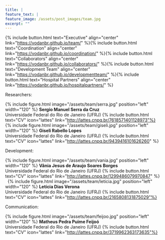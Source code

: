 ```yaml
---
title: |  
feature_text: |
feature_image: /assets/post_images/team.jpg
excerpt: ""
---
```


{% include button.html text="Executive" align="center" link="https://vodanbr.github.io/team/" %}{% include button.html text="Coordination" align="center" link="https://vodanbr.github.io/coordination/" %}{% include button.html text="Collaborators" align="center" link="https://vodanbr.github.io/collaborators/" %}{% include button.html text="Development Team" align="center" link="https://vodanbr.github.io/developmentteam/" %}{% include button.html text="Hospital Partners" align="center" link="https://vodanbr.github.io/hospitalpartners/" %}

Researchers:

{% include figure.html image="/assets/team/serra.jpg" position="left" width="120" %}
**Sergio Manuel Serra da Cruz**\
Universidade Federal do Rio de Janeiro (UFRJ)
{% include button.html text="CV" icon="lattes" link="http://lattes.cnpq.br/7618571401128973"%}
&nbsp;
{% include figure.html image="/assets/team/giseli.jpg" position="left" width="120" %}
**Giseli Rabello Lopes**\
Universidade Federal do Rio de Janeiro (UFRJ)
{% include button.html text="CV" icon="lattes" link="http://lattes.cnpq.br/9439416101626260" %}

Development:

{% include figure.html image="/assets/team/vania.jpg" position="left" width="120" %}
**Vânia Jesus de Araujo Soares Borges**\
Universidade Federal do Rio de Janeiro (UFRJ)
{% include button.html text="CV" icon="lattes" link="http://lattes.cnpq.br/1299486079970847" %}
&nbsp;
{% include figure.html image="/assets/team/leticia.jpg" position="left" width="120" %}
**Letícia Dias Verona**\
Universidade Federal do Rio de Janeiro (UFRJ)
{% include button.html text="CV" icon="lattes" link="http://lattes.cnpq.br/2165808131875029"%}

Communication:

{% include figure.html image="/assets/team/feijoo.jpg" position="left" width="120" %}
**Matheus Pedra Puime Feijoó**\
Universidade Federal do Rio de Janeiro (UFRJ)
{% include button.html text="CV" icon="lattes" link="http://lattes.cnpq.br/3719962363173635"%}